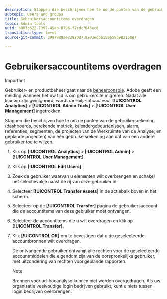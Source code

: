 ```yaml
---
description: Stappen die beschrijven hoe te om de punten van de gebruikersrekening (dashboards, berekende metriek, kalendergebeurtenissen, alarm, referenties, segmenten, de projecten van de Werkruimte van de Analyse, en geplande projecten) van één gebruikersrekening aan dat van een andere gebruiker toe te wijzen.
subtopic: Users and groups
title: Gebruikersaccountitems overdragen
topic: Admin tools
uuid: b083c622-1397-45ab-8796-f7cdc7043ec6
translation-type: tm+mt
source-git-commit: 3997889ae72920d719203edbb159b55b983158e7

---
```



# Gebruikersaccountitems overdragen

>[!IMPORTANT]
>
>Gebruiker- en productbeheer gaat naar de [beheerconsole](https://helpx.adobe.com/nl/enterprise/using/admin-console.html). Adobe geeft een melding wanneer het uw tijd is om gebruikers te migreren. Nadat alle klanten zijn gemigreerd, wordt de Help-inhoud voor **[!UICONTROL Analytics]** > **[!UICONTROL Admin Tools]** > **[!UICONTROL User Management]** ingetrokken.

Stappen die beschrijven hoe te om de punten van de gebruikersrekening (dashboards, berekende metriek, kalendergebeurtenissen, alarm, referenties, segmenten, de projecten van de Werkruimte van de Analyse, en geplande projecten) van één gebruikersrekening aan dat van een andere gebruiker toe te wijzen.

1. Klik op **[!UICONTROL Analytics]** > **[!UICONTROL Admin]** > **[!UICONTROL User Management]**.
1. Klik op **[!UICONTROL Edit Users]**.
1. Zoek de gebruiker waarvan u elementen wilt overbrengen en schakel het selectievakje naast de rij van deze gebruiker in.
1. Selecteer **[!UICONTROL Transfer Assets]** in de actiebalk boven in het scherm.
1. Selecteer op de **[!UICONTROL Transfer]** pagina de gebruikersaccount die de accountitems van deze gebruiker moet ontvangen.
1. Selecteer de accountitems die u wilt overdragen en klik op **[!UICONTROL Transfer]**.
1. Klik **[!UICONTROL OK]** om te bevestigen dat u de geselecteerde accountbronnen wilt overdragen.

   De ontvangende gebruiker ontvangt alle rechten voor de geselecteerde accountmiddelen die eigendom zijn van de oorspronkelijke gebruiker, met uitzondering van rechten voor geplande rapporten.

   >[!NOTE]
   >
   >Bronnen voor ad-hocanalyse kunnen niet worden overgedragen. Als uw organisatie veelvoudige login bedrijven gebruikt, kunt u niets tussen login bedrijven overbrengen.


